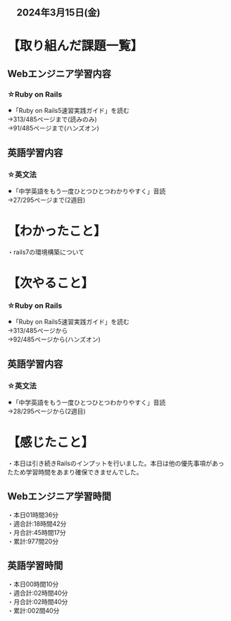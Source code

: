 ## 　2024年3月15日(金)
# 【取り組んだ課題一覧】
## Webエンジニア学習内容
### ☆Ruby on Rails
⚫︎「Ruby on Rails5速習実践ガイド」を読む<br>
→313/485ページまで(読みのみ)<br>
→91/485ページまで(ハンズオン)<br>
## 英語学習内容
### ☆英文法
⚫︎「中学英語をもう一度ひとつひとつわかりやすく」音読<br>
→27/295ページまで(2週目)<br>
# 【わかったこと】
・rails7の環境構築について<br>
# 【次やること】
### ☆Ruby on Rails
⚫︎「Ruby on Rails5速習実践ガイド」を読む<br>
→313/485ページから<br>
→92/485ページから(ハンズオン)<br>
## 英語学習内容
### ☆英文法
⚫︎「中学英語をもう一度ひとつひとつわかりやすく」音読<br>
→28/295ページから(2週目)<br>
# 【感じたこと】
・本日は引き続きRailsのインプットを行いました。本日は他の優先事項があったため学習時間をあまり確保できませんでした。<br>
## Webエンジニア学習時間
・本日01時間36分<br>
・週合計:18時間42分<br>
・月合計:45時間17分<br>
・累計:977間20分<br>
## 英語学習時間
・本日00時間10分<br>
・週合計:02時間40分<br>
・月合計:02時間40分<br>
・累計:002間40分<br>
